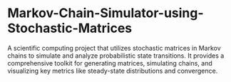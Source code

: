 # Markov-Chain-Simulator-using-Stochastic-Matrices
A scientific computing project that utilizes stochastic matrices in Markov chains to simulate and analyze probabilistic state transitions. It provides a comprehensive toolkit for generating matrices, simulating chains, and visualizing key metrics like steady-state distributions and convergence.
